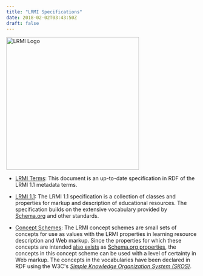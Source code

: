 ```yaml
---
title: "LRMI Specifications"
date: 2018-02-02T03:43:50Z
draft: false
---
```

<p><img src="/images/lrmi-dcmi_project.png" alt="LRMI Logo" width="350" /></p>

* [LRMI Terms](lrmi_terms): This document is an up-to-date specification in RDF of the LRMI 1.1 metadata terms.

* [LRMI 1.1](lrmi_1): The LRMI 1.1 specification is a collection of classes and properties for markup and description of educational resources. The specification builds on the extensive vocabulary provided by [Schema.org](https://schema.org) and other standards. 

* [Concept Schemes](concept_schemes): The LRMI concept schemes are small sets of concepts for use as values with the LRMI properties in learning resource description and Web markup. Since the properties for which these concepts are intended <u>also exists</u> as [Schema.org properties](https://schema.org), the concepts in this concept scheme can be used with a level of certainty in Web markup. The concepts in the vocabularies have been declared in RDF using the W3C's [*Simple Knowledge Organization System (SKOS)*](https://www.w3.org/2004/02/skos/).
